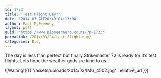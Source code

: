 ```yaml
---
id: 1733
title: 'Test Flight Day?'
date: '2014-03-24T20:49:04+13:00'
author: Paul McSweeney
layout: post
guid: 'https://www.pioneeraero.co.nz/?p=1733'
permalink: /2014/03/24/test-flight-day/
categories: Blog
---
```


The day is less than perfect but finally Strikemaster 72 is ready for it’s test flights. Lets hope the weather gods are kind to us.

![Waiting!]({{ '/assets/uploads/2014/03/IMG_4502.jpg' | relative_url }})
